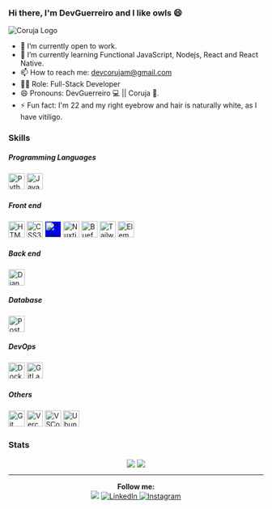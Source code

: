 


### Hi there, I'm DevGuerreiro and I like owls :smile:

![Coruja Logo](https://drive.google.com/uc?export=view&id=1fQLcfMggEZmQu2G1BTTn1QFLmD5Yahjs)

- 🔭 I’m currently open to work.
- 🌱 I’m currently learning Functional JavaScript, Nodejs, React and React Native.
- 📫 How to reach me: devcorujam@gmail.com
-  :man_technologist: Role: Full-Stack Developer
- 😄 Pronouns: DevGuerreiro :computer: || Coruja :owl:.
- ⚡ Fun fact: I'm 22 and my right eyebrow and hair is naturally white, as I have vitiligo.

### Skills

##### Programming Languages

<div>
<img title="Python" alt="Python Logo" height="32" width="32" src="https://cdn3.iconfinder.com/data/icons/logos-and-brands-adobe/512/267_Python-512.png" />
<img title="JavaScript" alt="JavaScript Logo" height="32" width="32" src="https://cdn.icon-icons.com/icons2/2108/PNG/512/javascript_icon_130900.png" />
</div>

##### Front end

<div>
<img title="HTML5" alt="HTML5 Logo" height="32" width="32" src="https://image.flaticon.com/icons/png/512/1216/1216733.png" />
<img title="CSS3" alt="CSS3 Logo" height="32" width="32" src="https://cdn4.iconfinder.com/data/icons/social-media-logos-6/512/121-css3-512.png" />
<img title="Vuejs" alt="Vuejs Logo" height="32" width="32" src="https://uxwing.com/wp-content/themes/uxwing/download/07-design-and-development/vue-js.png" style="background-color: blue;" />
<img title="Nuxtjs" alt="Nuxtjs Logo" height="32" width="32" src="https://nuxtjs.org/logos/nuxt-icon-white.png" />
<img title="Buefy" alt="Buefy Logo" height="32" width="32" src="https://avatars.githubusercontent.com/u/26799900?s=400&v=4" />
<img title="Tailwind CSS" alt="Tailwind CSS Logo" height="32" width="32" src="https://symbols.getvecta.com/stencil_97/3_tailwind-css-icon.43c02f69bf.svg" />
<img title="Element UI" alt="Element UI Logo" height="32" width="32" src="https://iconape.com/wp-content/files/er/57916/svg/element-ui-1.svg" />
</div>

##### Back end

<div>
<img title="Django" alt="Django Logo" height="32" width="32" src="https://iconape.com/wp-content/png_logo_vector/django.png" />
</div>

##### Database

<div>
<img title="Postgres" alt="Postgres Logo" height="32" width="32" src="https://cdn.iconscout.com/icon/free/png-512/postgresql-226047.png" />
</div>

##### DevOps

<div>
<img title="Docker" alt="Docker Logo" height="32" width="32" src="https://cdn.iconscout.com/icon/free/png-256/docker-226091.png" />
<img title="GitLab CI/CD" alt="GitLab Logo" height="32" width="32" src="https://cdn.iconscout.com/icon/free/png-512/gitlab-282507.png" />
</div>

##### Others

<div>
<img title="Git" alt="Git Logo" height="32" width="32" src="https://upload.wikimedia.org/wikipedia/commons/thumb/3/3f/Git_icon.svg/1024px-Git_icon.svg.png" />
<img title="Vercel" alt="Vercel Logo" height="32" width="32" src="https://cdn.jsdelivr.net/npm/simple-icons@v4/icons/vercel.svg" />
<img title="VSCode" alt="VSCode Logo" height="32" width="32" src="https://img.icons8.com/color/452/visual-studio-code-2019.png" />
<img title="Ubuntu" alt="Ubuntu Logo" height="32" width="32" src="https://image.flaticon.com/icons/png/512/888/888879.png" />
</div>

### Stats

<div align="center">
<img align="center" src="https://github-readme-stats.vercel.app/api/top-langs/?username=devguerreiro&hide=PLpgSQL&layout=compact&theme=dracula">
<img align="center" src="https://github-readme-stats.vercel.app/api?username=devguerreiro&include_all_commits=true&count_private=true&show_icons=true&theme=dracula&custom_title=DevGuerreiro's+Github+Stats">
</div>

---

<div align="center">
<div><strong>Follow me:</strong></div>
<div>
<img src="https://visitor-badge.glitch.me/badge?page_id=https://github.com/devguerreiro">
<a href="https://www.linkedin.com/in/devguerreiro" target="_blank"><img src="https://img.shields.io/badge/LinkedIn-%230077B5.svg?&style=flat-square&logo=linkedin&logoColor=white" alt="LinkedIn"/>
<a href="https://www.instagram.com/dev.guerreiro" target="_blank"><img src="https://img.shields.io/badge/Instagram-%23E4405F.svg?&style=flat-square&logo=instagram&logoColor=white" alt="Instagram"/>
</div>
</div>
